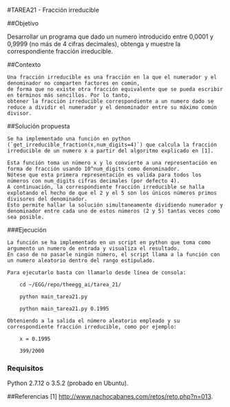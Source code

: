 #TAREA21 - Fracción irreducible

##Objetivo

Desarrollar un programa que dado un numero introducido entre 0,0001 y 0,9999 (no más de 4 cifras decimales), obtenga y muestre la correspondiente fracción irreducible.

##Contexto

    Una fracción irreducible es una fracción en la que el numerador y el denominador no comparten factores en común,
    de forma que no existe otra fracción equivalente que se pueda escribir en términos más sencillos. Por lo tanto,
    obtener la fracción irreducible correspondiente a un numero dado se reduce a dividir el numerador y el denominador entre su máximo común divisor.

##Solución propuesta

    Se ha implementado una función en python (`get_irreducible_fraction(x,num_digits=4)`) que calcula la fracción irreducible de un numero x a partir del algoritmo explicado en [1].
   
    Esta función toma un número x y lo convierte a una representación en forma de fracción usando 10^num_digits como denominador.
    Nótese que esta primera representación es valida para todos los números con num_digits cifras decimales (por defecto 4).
    A continuación, la correspondiente fracción irreducible se halla explotando el hecho de que el 2 y el 5 son los únicos números primos divisores del denominador.
    Esto permite hallar la solución simultaneamente dividiendo numerador y denominador entre cada uno de estos números (2 y 5) tantas veces como sea posible.
    

###Ejecución   

    La función se ha implementado en un script en python que toma como argumento un numero de entrada y visualiza el resultado. 
    En caso de no pasarle ningún número, el script llama a la función con un numero aleatorio dentro del rango estipulado. 
    
    Para ejecutarlo basta con llamarlo desde línea de consola:
       
```
    cd ~/EGG/repo/theegg_ai/tarea_21/
```

```
    python main_tarea21.py
```

```
    python main_tarea21.py 0.1995
```

    Obteniendo a la salida el número aleatorio empleado y su correspondiente fracción irreducible, como por ejemplo:

```
    x = 0.1995
```


```
    399/2000
```
### Requisitos
Python 2.7.12 o 3.5.2 (probado en Ubuntu).

##Referencias
[1] http://www.nachocabanes.com/retos/reto.php?n=013.
